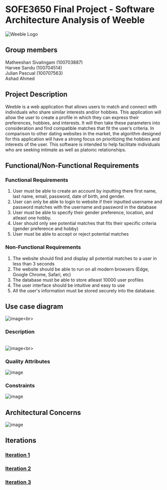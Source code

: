 # SOFE3650 Final Project - Software Architecture Analysis of Weeble 

![Weeble Logo](https://github.com/matheeshan-sivalingam/SOFE3650-WeebleSoftwareArchitecture/blob/main/images/weeble_logo.png)

## Group members
Matheeshan Sivalingam (100703887)<br> 
Harvee Sandu (100704514)<br>
Julian Pascual (100707563) <br>
Ashad Ahmed <br>

## Project Description 

Weeble is a web application that allows users to match and connect with individuals who share
similar interests and/or hobbies. This application will allow the user to create a profile in which
they can express their preferences, hobbies, and interests. It will then take these parameters into
consideration and find compatible matches that fit the user’s criteria. In comparison to other
dating websites in the market, the algorithm designed for this application will have a strong focus
on prioritizing the hobbies and interests of the user. This software is intended to help facilitate
individuals who are seeking intimate as well as platonic relationships. 

## Functional/Non-Functional Requirements 
### Functional Requirements
1. User must be able to create an account by inputting there first name, last name, email, password, date of birth, and gender.
2. User can only be able to login to website if their inputted username and password matches with the username and password in the database
3. User must be able to specify their gender preference, location, and atleast one hobby.
4. User should only see potential matches that fits their specific criteria (gender preference and hobby)  
5. User must be able to accept or reject potential matches 

### Non-Functional Requirements
1. The website should find and display all potential matches to a user in less than 3 seconds
2. The website should be able to run on all modern browsers (Edge, Google Chrome, Safari, etc)  
3. The database must be able to store atleast 10000 user profiles 
4. The user interface should be intuitive and easy to use 
5. All the user's information must be stored securely into the database. 

## Use case diagram
![image](https://github.com/matheeshan-sivalingam/SOFE3650-WeebleSoftwareArchitecture/blob/main/images/UseCaseDiagram.png?)<br>
### Description
<br>![image](https://github.com/matheeshan-sivalingam/SOFE3650-WeebleSoftwareArchitecture/blob/main/images/UseCaseDes.png?)<br>
### Quality Attributes
![image](https://github.com/matheeshan-sivalingam/SOFE3650-WeebleSoftwareArchitecture/blob/main/images/QA.png?)
### Constraints
![image](https://github.com/matheeshan-sivalingam/SOFE3650-WeebleSoftwareArchitecture/blob/main/images/Constraints.png?)
## Architectural Concerns
![image](https://github.com/matheeshan-sivalingam/SOFE3650-WeebleSoftwareArchitecture/blob/main/images/ArchitecturalConcerns.png)
## Iterations
### [Iteration 1](https://github.com/matheeshan-sivalingam/SOFE3650-WeebleSoftwareArchitecture/blob/main/Iteration%201/Iteration1.md)
### [Iteration 2](https://pages.github.com/)
### [Iteration 3](https://pages.github.com/)
